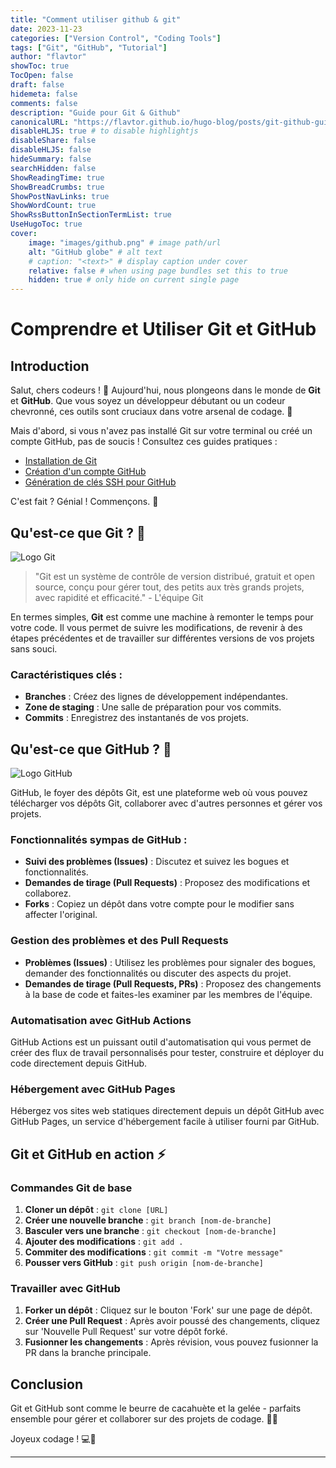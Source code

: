 ```yaml
---
title: "Comment utiliser github & git"
date: 2023-11-23
categories: ["Version Control", "Coding Tools"]
tags: ["Git", "GitHub", "Tutorial"]
author: "flavtor"
showToc: true
TocOpen: false
draft: false
hidemeta: false
comments: false
description: "Guide pour Git & Github"
canonicalURL: "https://flavtor.github.io/hugo-blog/posts/git-github-guide"
disableHLJS: true # to disable highlightjs
disableShare: false
disableHLJS: false
hideSummary: false
searchHidden: false
ShowReadingTime: true
ShowBreadCrumbs: true
ShowPostNavLinks: true
ShowWordCount: true
ShowRssButtonInSectionTermList: true
UseHugoToc: true
cover:
    image: "images/github.png" # image path/url
    alt: "GitHub globe" # alt text
    # caption: "<text>" # display caption under cover
    relative: false # when using page bundles set this to true
    hidden: true # only hide on current single page
---
```


# Comprendre et Utiliser Git et GitHub

## Introduction

Salut, chers codeurs ! 👋 Aujourd'hui, nous plongeons dans le monde de **Git** et **GitHub**. Que vous soyez un développeur débutant ou un codeur chevronné, ces outils sont cruciaux dans votre arsenal de codage. 🚀

Mais d'abord, si vous n'avez pas installé Git sur votre terminal ou créé un compte GitHub, pas de soucis ! Consultez ces guides pratiques :

- [Installation de Git](https://git-scm.com/book/en/v2/Getting-Started-Installing-Git)
- [Création d'un compte GitHub](https://github.com/join)
- [Génération de clés SSH pour GitHub](https://docs.github.com/en/authentication/connecting-to-github-with-ssh)

C'est fait ? Génial ! Commençons. 🌟

## Qu'est-ce que Git ? 🤔

![Logo Git](https://git-scm.com/images/logos/1color-orange-lightbg@2x.png)

> "Git est un système de contrôle de version distribué, gratuit et open source, conçu pour gérer tout, des petits aux très grands projets, avec rapidité et efficacité." - L'équipe Git

En termes simples, **Git** est comme une machine à remonter le temps pour votre code. Il vous permet de suivre les modifications, de revenir à des étapes précédentes et de travailler sur différentes versions de vos projets sans souci.

### Caractéristiques clés :

- **Branches** : Créez des lignes de développement indépendantes.
- **Zone de staging** : Une salle de préparation pour vos commits.
- **Commits** : Enregistrez des instantanés de vos projets.

## Qu'est-ce que GitHub ? 🐙

![Logo GitHub](https://github.githubassets.com/assets/GitHub-Mark-ea2971cee799.png)

GitHub, le foyer des dépôts Git, est une plateforme web où vous pouvez télécharger vos dépôts Git, collaborer avec d'autres personnes et gérer vos projets.

### Fonctionnalités sympas de GitHub :

- **Suivi des problèmes (Issues)** : Discutez et suivez les bogues et fonctionnalités.
- **Demandes de tirage (Pull Requests)** : Proposez des modifications et collaborez.
- **Forks** : Copiez un dépôt dans votre compte pour le modifier sans affecter l'original.

### Gestion des problèmes et des Pull Requests

- **Problèmes (Issues)** : Utilisez les problèmes pour signaler des bogues, demander des fonctionnalités ou discuter des aspects du projet.
- **Demandes de tirage (Pull Requests, PRs)** : Proposez des changements à la base de code et faites-les examiner par les membres de l'équipe.

### Automatisation avec GitHub Actions

GitHub Actions est un puissant outil d'automatisation qui vous permet de créer des flux de travail personnalisés pour tester, construire et déployer du code directement depuis GitHub.

### Hébergement avec GitHub Pages

Hébergez vos sites web statiques directement depuis un dépôt GitHub avec GitHub Pages, un service d'hébergement facile à utiliser fourni par GitHub.

## Git et GitHub en action ⚡

### Commandes Git de base

1. **Cloner un dépôt** : `git clone [URL]`
2. **Créer une nouvelle branche** : `git branch [nom-de-branche]`
3. **Basculer vers une branche** : `git checkout [nom-de-branche]`
4. **Ajouter des modifications** : `git add .`
5. **Commiter des modifications** : `git commit -m "Votre message"`
6. **Pousser vers GitHub** : `git push origin [nom-de-branche]`

### Travailler avec GitHub

1. **Forker un dépôt** : Cliquez sur le bouton 'Fork' sur une page de dépôt.
2. **Créer une Pull Request** : Après avoir poussé des changements, cliquez sur 'Nouvelle Pull Request' sur votre dépôt forké.
3. **Fusionner les changements** : Après révision, vous pouvez fusionner la PR dans la branche principale.

## Conclusion

Git et GitHub sont comme le beurre de cacahuète et la gelée - parfaits ensemble pour gérer et collaborer sur des projets de codage. 🥜🍇

Joyeux codage ! 💻🎉

---